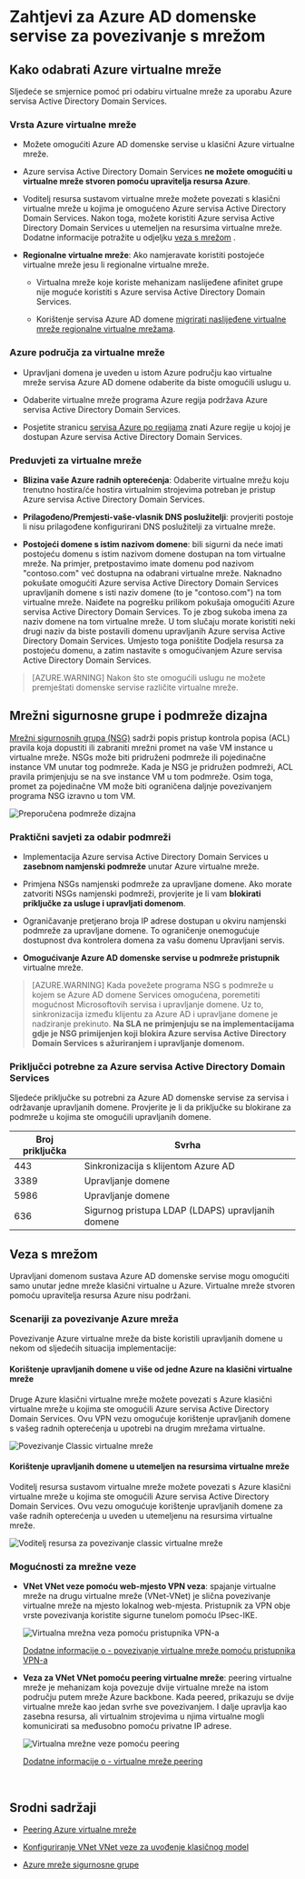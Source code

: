 <properties
    pageTitle="Azure servisa Active Directory Domain Services: Smjernice za umrežavanje | Microsoft Azure"
    description="Zahtjevi za Azure Active Directory Domain Services za povezivanje s mrežom"
    services="active-directory-ds"
    documentationCenter=""
    authors="mahesh-unnikrishnan"
    manager="stevenpo"
    editor="curtand"/>

<tags
    ms.service="active-directory-ds"
    ms.workload="identity"
    ms.tgt_pltfrm="na"
    ms.devlang="na"
    ms.topic="article"
    ms.date="10/18/2016"
    ms.author="maheshu"/>

# <a name="networking-considerations-for-azure-ad-domain-services"></a>Zahtjevi za Azure AD domenske servise za povezivanje s mrežom

## <a name="how-to-select-an-azure-virtual-network"></a>Kako odabrati Azure virtualne mreže
Sljedeće se smjernice pomoć pri odabiru virtualne mreže za uporabu Azure servisa Active Directory Domain Services.

### <a name="type-of-azure-virtual-network"></a>Vrsta Azure virtualne mreže

- Možete omogućiti Azure AD domenske servise u klasični Azure virtualne mreže.

- Azure servisa Active Directory Domain Services **ne možete omogućiti u virtualne mreže stvoren pomoću upravitelja resursa Azure**.

- Voditelj resursa sustavom virtualne mreže možete povezati s klasični virtualne mreže u kojima je omogućeno Azure servisa Active Directory Domain Services. Nakon toga, možete koristiti Azure servisa Active Directory Domain Services u utemeljen na resursima virtualne mreže. Dodatne informacije potražite u odjeljku [veza s mrežom](active-directory-ds-networking.md#network-connectivity) .

- **Regionalne virtualne mreže**: Ako namjeravate koristiti postojeće virtualne mreže jesu li regionalne virtualne mreže.

    - Virtualna mreže koje koriste mehanizam naslijeđene afinitet grupe nije moguće koristiti s Azure servisa Active Directory Domain Services.

    - Korištenje servisa Azure AD domene [migrirati naslijeđene virtualne mreže regionalne virtualne mrežama](../virtual-network/virtual-networks-migrate-to-regional-vnet.md).


### <a name="azure-region-for-the-virtual-network"></a>Azure područja za virtualne mreže

- Upravljani domena je uveden u istom Azure području kao virtualne mreže servisa Azure AD domene odaberite da biste omogućili uslugu u.

- Odaberite virtualne mreže programa Azure regija podržava Azure servisa Active Directory Domain Services.

- Posjetite stranicu [servisa Azure po regijama](https://azure.microsoft.com/regions/#services/) znati Azure regije u kojoj je dostupan Azure servisa Active Directory Domain Services.


### <a name="requirements-for-the-virtual-network"></a>Preduvjeti za virtualne mreže

- **Blizina vaše Azure radnih opterećenja**: Odaberite virtualne mrežu koju trenutno hostira/će hostira virtualnim strojevima potreban je pristup Azure servisa Active Directory Domain Services.

- **Prilagođeno/Premjesti-vaše-vlasnik DNS poslužitelji**: provjeriti postoje li nisu prilagođene konfigurirani DNS poslužitelji za virtualne mreže.

- **Postojeći domene s istim nazivom domene**: bili sigurni da neće imati postojeću domenu s istim nazivom domene dostupan na tom virtualne mreže. Na primjer, pretpostavimo imate domenu pod nazivom "contoso.com" već dostupna na odabrani virtualne mreže. Naknadno pokušate omogućiti Azure servisa Active Directory Domain Services upravljanih domene s isti naziv domene (to je "contoso.com") na tom virtualne mreže. Naiđete na pogrešku prilikom pokušaja omogućiti Azure servisa Active Directory Domain Services. To je zbog sukoba imena za naziv domene na tom virtualne mreže. U tom slučaju morate koristiti neki drugi naziv da biste postavili domenu upravljanih Azure servisa Active Directory Domain Services. Umjesto toga poništite Dodjela resursa za postojeću domenu, a zatim nastavite s omogućivanjem Azure servisa Active Directory Domain Services.

> [AZURE.WARNING] Nakon što ste omogućili uslugu ne možete premještati domenske servise različite virtualne mreže.


## <a name="network-security-groups-and-subnet-design"></a>Mrežni sigurnosne grupe i podmreže dizajna
[Mrežni sigurnosnih grupa (NSG)](../virtual-network/virtual-networks-nsg.md) sadrži popis pristup kontrola popisa (ACL) pravila koja dopustiti ili zabraniti mrežni promet na vaše VM instance u virtualne mreže. NSGs može biti pridruženi podmreže ili pojedinačne instance VM unutar tog podmreže. Kada je NSG je pridružen podmreži, ACL pravila primjenjuju se na sve instance VM u tom podmreže. Osim toga, promet za pojedinačne VM može biti ograničena daljnje povezivanjem programa NSG izravno u tom VM.

![Preporučena podmreže dizajna](./media/active-directory-domain-services-design-guide/vnet-subnet-design.png)


### <a name="best-practices-for-choosing-a-subnet"></a>Praktični savjeti za odabir podmreži
- Implementacija Azure servisa Active Directory Domain Services u **zasebnom namjenski podmreže** unutar Azure virtualne mreže.

- Primjena NSGs namjenski podmreže za upravljane domene. Ako morate zatvoriti NSGs namjenski podmreži, provjerite je li vam **blokirati priključke za usluge i upravljati domenom**.

- Ograničavanje pretjerano broja IP adrese dostupan u okviru namjenski podmreže za upravljane domene. To ograničenje onemogućuje dostupnost dva kontrolera domena za vašu domenu Upravljani servis.

- **Omogućivanje Azure AD domenske servise u podmreže pristupnik** virtualne mreže.


> [AZURE.WARNING] Kada povežete programa NSG s podmreže u kojem se Azure AD domene Services omogućena, poremetiti mogućnost Microsoftovih servisa i upravljanje domene. Uz to, sinkronizacija između klijentu za Azure AD i upravljane domene je nadziranje prekinuto. **Na SLA ne primjenjuju se na implementacijama gdje je NSG primijenjen koji blokira Azure servisa Active Directory Domain Services s ažuriranjem i upravljanje domenom.**


### <a name="ports-required-for-azure-ad-domain-services"></a>Priključci potrebne za Azure servisa Active Directory Domain Services
Sljedeće priključke su potrebni za Azure AD domenske servise za servisa i održavanje upravljanih domene. Provjerite je li da priključke su blokirane za podmreže u kojima ste omogućili upravljanih domene.

| Broj priključka | Svrha |
|---|---|
| 443 | Sinkronizacija s klijentom Azure AD |
| 3389 | Upravljanje domene |
| 5986 | Upravljanje domene |
| 636 | Sigurnog pristupa LDAP (LDAPS) upravljanih domene |



## <a name="network-connectivity"></a>Veza s mrežom
Upravljani domenom sustava Azure AD domenske servise mogu omogućiti samo unutar jedne mreže klasični virtualne u Azure. Virtualne mreže stvoren pomoću upravitelja resursa Azure nisu podržani.


### <a name="scenarios-for-connecting-azure-networks"></a>Scenariji za povezivanje Azure mreža
Povezivanje Azure virtualne mreže da biste koristili upravljanih domene u nekom od sljedećih situacija implementacije:

#### <a name="use-the-managed-domain-in-more-than-one-azure-classic-virtual-network"></a>Korištenje upravljanih domene u više od jedne Azure na klasični virtualne mreže
Druge Azure klasični virtualne mreže možete povezati s Azure klasični virtualne mreže u kojima ste omogućili Azure servisa Active Directory Domain Services. Ovu VPN vezu omogućuje korištenje upravljanih domene s vašeg radnih opterećenja u upotrebi na drugim mrežama virtualne.

![Povezivanje Classic virtualne mreže](./media/active-directory-domain-services-design-guide/classic-vnet-connectivity.png)

#### <a name="use-the-managed-domain-in-a-resource-manager-based-virtual-network"></a>Korištenje upravljanih domene u utemeljen na resursima virtualne mreže
Voditelj resursa sustavom virtualne mreže možete povezati s Azure klasični virtualne mreže u kojima ste omogućili Azure servisa Active Directory Domain Services. Ovu vezu omogućuje korištenje upravljanih domene za vaše radnih opterećenja u uveden u utemeljenu na resursima virtualne mreže.

![Voditelj resursa za povezivanje classic virtualne mreže](./media/active-directory-domain-services-design-guide/classic-arm-vnet-connectivity.png)


### <a name="network-connection-options"></a>Mogućnosti za mrežne veze

- **VNet VNet veze pomoću web-mjesto VPN veza**: spajanje virtualne mreže na drugu virtualne mreže (VNet-VNet) je slična povezivanje virtualne mreže na mjesto lokalnog web-mjesta. Pristupnik za VPN obje vrste povezivanja koristite sigurne tunelom pomoću IPsec-IKE.

    ![Virtualna mrežna veza pomoću pristupnika VPN-a](./media/active-directory-domain-services-design-guide/vnet-connection-vpn-gateway.jpg)

    [Dodatne informacije o - povezivanje virtualne mreže pomoću pristupnika VPN-a](../vpn-gateway/virtual-networks-configure-vnet-to-vnet-connection.md)


- **Veza za VNet VNet pomoću peering virtualne mreže**: peering virtualne mreže je mehanizam koja povezuje dvije virtualne mreže na istom području putem mreže Azure backbone. Kada peered, prikazuju se dvije virtualne mreže kao jedan svrhe sve povezivanjem. I dalje upravlja kao zasebna resursa, ali virtualnim strojevima u njima virtualne mogli komunicirati sa međusobno pomoću privatne IP adrese.

    ![Virtualna mrežne veze pomoću peering](./media/active-directory-domain-services-design-guide/vnet-peering.png)

    [Dodatne informacije o - virtualne mreže peering](../virtual-network/virtual-network-peering-overview.md)



<br>

## <a name="related-content"></a>Srodni sadržaji

- [Peering Azure virtualne mreže](../virtual-network/virtual-network-peering-overview.md)

- [Konfiguriranje VNet VNet veze za uvođenje klasičnog model](../vpn-gateway/virtual-networks-configure-vnet-to-vnet-connection.md)

- [Azure mreže sigurnosne grupe](../virtual-network/virtual-networks-nsg.md)
